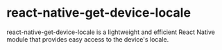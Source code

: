 # react-native-get-device-locale
react-native-get-device-locale is a lightweight and efficient React Native module that provides easy access to the device's locale.
